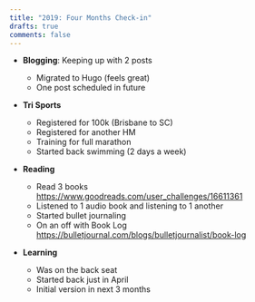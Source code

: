 ```yaml
---
title: "2019: Four Months Check-in"
drafts: true
comments: false
---
```


- **Blogging**: Keeping up with 2 posts
    - Migrated to Hugo (feels great)
    - One post scheduled in future

- **Tri Sports**
    - Registered for 100k (Brisbane to SC)
    - Registered for another HM
    - Training for full marathon
    - Started back swimming (2 days a week)

- **Reading**
    - Read 3 books https://www.goodreads.com/user_challenges/16611361
    - Listened to 1 audio book and listening to 1 another
    - Started bullet journaling
    - On an off with Book Log https://bulletjournal.com/blogs/bulletjournalist/book-log

- **Learning**
    - Was on the back seat
    - Started back just in April
    - Initial version in next 3 months
